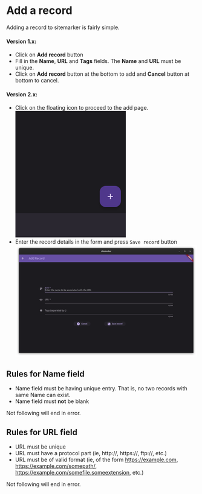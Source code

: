 # Add a record

Adding a record to sitemarker is fairly simple.

#### Version 1.x:

- Click on **Add record** button
- Fill in the **Name**, **URL** and **Tags** fields. The **Name** and **URL** must be unique.
- Click on **Add record** button at the bottom to add and **Cancel** button at bottom to cancel.

#### Version 2.x:

- Click on the floating icon to proceed to the add page.
![Add icon](./img/add-icon.png)
- Enter the record details in the form and press `Save record` button
![Add form](./img/add-form.png)

## Rules for Name field

- Name field must be having unique entry. That is, no two records with same Name can exist.
- Name field must **not** be blank

Not following will end in error.

## Rules for URL field

- URL must be unique
- URL must have a protocol part (ie, http://, https://, ftp://, etc.)
- URL must be of valid format (ie, of the form https://example.com, https://example.com/somepath/, https://example.com/somefile.someextension, etc.)

Not following will end in error.

